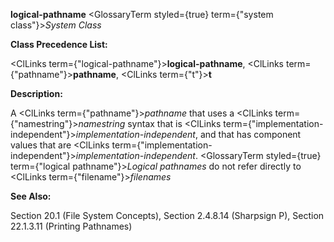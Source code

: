 **logical-pathname** <GlossaryTerm styled={true} term={"system class"}><i>System Class</i></GlossaryTerm> 



**Class Precedence List:** 



<ClLinks  term={"logical-pathname"}><b>logical-pathname</b></ClLinks>, <ClLinks  term={"pathname"}><b>pathname</b></ClLinks>, <ClLinks  term={"t"}><b>t</b></ClLinks> 



**Description:** 



A <ClLinks  term={"pathname"}><i>pathname</i></ClLinks> that uses a <ClLinks  term={"namestring"}><i>namestring</i></ClLinks> syntax that is <ClLinks  term={"implementation-independent"}><i>implementation-independent</i></ClLinks>, and that has component values that are <ClLinks  term={"implementation-independent"}><i>implementation-independent</i></ClLinks>. <GlossaryTerm styled={true} term={"logical pathname"}><i>Logical pathnames</i></GlossaryTerm> do not refer directly to <ClLinks  term={"filename"}><i>filenames</i></ClLinks> 



**See Also:** 



Section 20.1 (File System Concepts), Section 2.4.8.14 (Sharpsign P), Section 22.1.3.11 (Printing Pathnames) 



